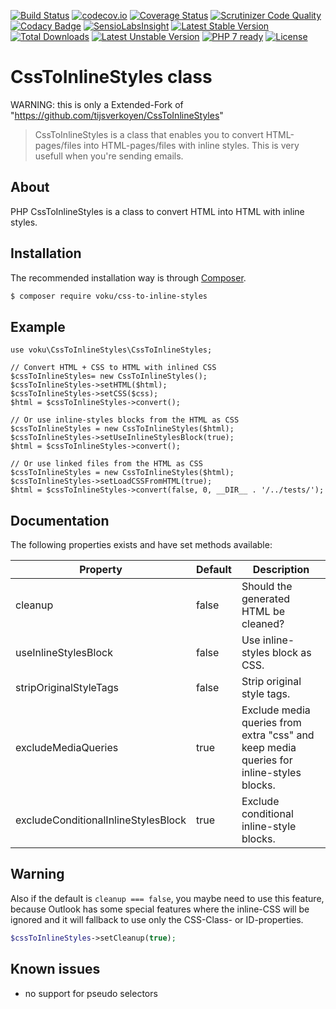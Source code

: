 [![Build Status](https://travis-ci.org/voku/CssToInlineStyles.svg?branch=master)](https://travis-ci.org/voku/CssToInlineStyles)
[![codecov.io](http://codecov.io/github/voku/CssToInlineStyles/coverage.svg?branch=master)](http://codecov.io/github/voku/CssToInlineStyles?branch=master)
[![Coverage Status](https://coveralls.io/repos/voku/CssToInlineStyles/badge.svg)](https://coveralls.io/r/voku/CssToInlineStyles)
[![Scrutinizer Code Quality](https://scrutinizer-ci.com/g/voku/CssToInlineStyles/badges/quality-score.png?b=master)](https://scrutinizer-ci.com/g/voku/CssToInlineStyles/?branch=master)
[![Codacy Badge](https://api.codacy.com/project/badge/Grade/47caa384f390472cbff1f1d46c86fd8e)](https://www.codacy.com/app/voku/CssToInlineStyles)
[![SensioLabsInsight](https://insight.sensiolabs.com/projects/2468e72e-dc91-4c16-9259-20c5e2c0d2a9/mini.png)](https://insight.sensiolabs.com/projects/2468e72e-dc91-4c16-9259-20c5e2c0d2a9)
[![Latest Stable Version](https://poser.pugx.org/voku/css-to-inline-styles/v/stable)](https://packagist.org/packages/voku/css-to-inline-styles) 
[![Total Downloads](https://poser.pugx.org/voku/css-to-inline-styles/downloads)](https://packagist.org/packages/voku/css-to-inline-styles) 
[![Latest Unstable Version](https://poser.pugx.org/voku/css-to-inline-styles/v/unstable)](https://packagist.org/packages/voku/css-to-inline-styles) 
[![PHP 7 ready](http://php7ready.timesplinter.ch/voku/CssToInlineStyles/badge.svg)](https://travis-ci.org/voku/CssToInlineStyles)
[![License](https://poser.pugx.org/voku/css-to-inline-styles/license)](https://packagist.org/packages/voku/css-to-inline-styles)

# CssToInlineStyles class

WARNING: this is only a Extended-Fork of "https://github.com/tijsverkoyen/CssToInlineStyles"

> CssToInlineStyles is a class that enables you to convert HTML-pages/files into
> HTML-pages/files with inline styles. This is very usefull when you're sending
> emails.

## About

PHP CssToInlineStyles is a class to convert HTML into HTML with inline styles.

## Installation

The recommended installation way is through [Composer](https://getcomposer.org).

```bash
$ composer require voku/css-to-inline-styles
```

## Example

    use voku\CssToInlineStyles\CssToInlineStyles;

    // Convert HTML + CSS to HTML with inlined CSS
    $cssToInlineStyles= new CssToInlineStyles();
    $cssToInlineStyles->setHTML($html);
    $cssToInlineStyles->setCSS($css);
    $html = $cssToInlineStyles->convert();

    // Or use inline-styles blocks from the HTML as CSS
    $cssToInlineStyles = new CssToInlineStyles($html);
    $cssToInlineStyles->setUseInlineStylesBlock(true);
    $html = $cssToInlineStyles->convert();
    
    // Or use linked files from the HTML as CSS
    $cssToInlineStyles = new CssToInlineStyles($html);
    $cssToInlineStyles->setLoadCSSFromHTML(true);
    $html = $cssToInlineStyles->convert(false, 0, __DIR__ . '/../tests/');

    
## Documentation

The following properties exists and have set methods available:

Property | Default | Description
-------|---------|------------
cleanup|false|Should the generated HTML be cleaned?
useInlineStylesBlock |false|Use inline-styles block as CSS.
stripOriginalStyleTags |false|Strip original style tags.
excludeMediaQueries |true|Exclude media queries from extra "css" and keep media queries for inline-styles blocks.
excludeConditionalInlineStylesBlock |true|Exclude conditional inline-style blocks.

## Warning

Also if the default is ```cleanup === false```, you maybe need to use this feature, because Outlook has some special features where the inline-CSS will be ignored and it will fallback to use only the CSS-Class- or ID-properties.

```php
$cssToInlineStyles->setCleanup(true);
```

## Known issues

* no support for pseudo selectors

